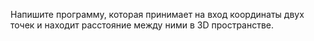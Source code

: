 Напишите программу, которая принимает на вход координаты двух точек и находит расстояние между ними в 3D пространстве.